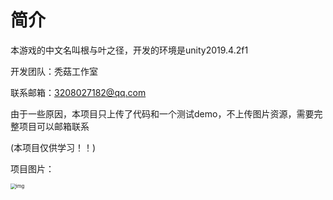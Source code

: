 <h1>简介</h1>
本游戏的中文名叫根与叶之径，开发的环境是unity2019.4.2f1

开发团队：秃菇工作室

联系邮箱：3208027182@qq.com

由于一些原因，本项目只上传了代码和一个测试demo，不上传图片资源，需要完整项目可以邮箱联系

(本项目仅供学习！！)

项目图片：



<img src="file:///C:\Users\帅气的二峰\Documents\Tencent Files\3208027182\Image\C2C\85105922688272E6524089F5B0A3CC4C.jpg" alt="img" style="zoom:55%;" />
